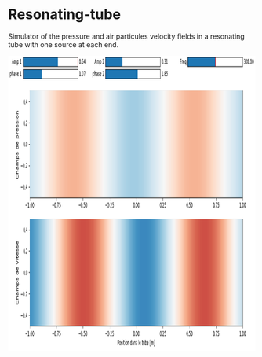 # Resonating-tube
Simulator of the pressure and air particules velocity fields in a resonating tube with one source at each end.

<img src="https://github.com/Cozipro/Resonating-tube/blob/main/slider.PNG"  width="750" height="600" />
